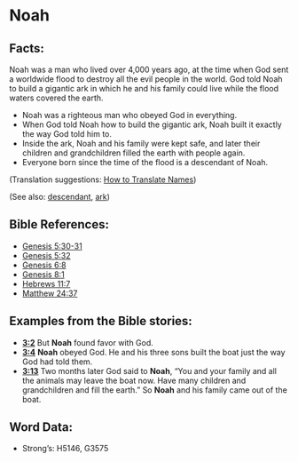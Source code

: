 # Noah

## Facts:

Noah was a man who lived over 4,000 years ago, at the time when God sent a worldwide flood to destroy all the evil people in the world. God told Noah to build a gigantic ark in which he and his family could live while the flood waters covered the earth.

* Noah was a righteous man who obeyed God in everything.
* When God told Noah how to build the gigantic ark, Noah built it exactly the way God told him to.
* Inside the ark, Noah and his family were kept safe, and later their children and grandchildren filled the earth with people again.
* Everyone born since the time of the flood is a descendant of Noah.

(Translation suggestions: [How to Translate Names](../../translate/translate-names))

(See also: [descendant](../other/descendant.md), [ark](../kt/ark.md))

## Bible References:

* [Genesis 5:30-31](rc://en/tn/help/gen/05/30)
* [Genesis 5:32](rc://en/tn/help/gen/05/32)
* [Genesis 6:8](rc://en/tn/help/gen/06/08)
* [Genesis 8:1](rc://en/tn/help/gen/08/01)
* [Hebrews 11:7](rc://en/tn/help/heb/11/7)
* [Matthew 24:37](rc://en/tn/help/mat/24/37)

## Examples from the Bible stories:

* __[3:2](rc://en/tn/help/obs/03/02)__ But __Noah__ found favor with God.
* __[3:4](rc://en/tn/help/obs/03/04)__ __Noah__ obeyed God. He and his three sons built the boat just the way God had told them.
* __[3:13](rc://en/tn/help/obs/03/13)__ Two months later God said to __Noah__, “You and your family and all the animals may leave the boat now. Have many children and grandchildren and fill the earth.” So __Noah__ and his family came out of the boat.

## Word Data:

* Strong’s: H5146, G3575
